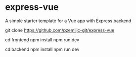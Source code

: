 # express-vue
A simple starter template for a Vue app with Express backend

git clone https://github.com/pzemljic-git/express-vue

cd frontend
npm install
npm run dev

cd backend
npm install
npm run dev

